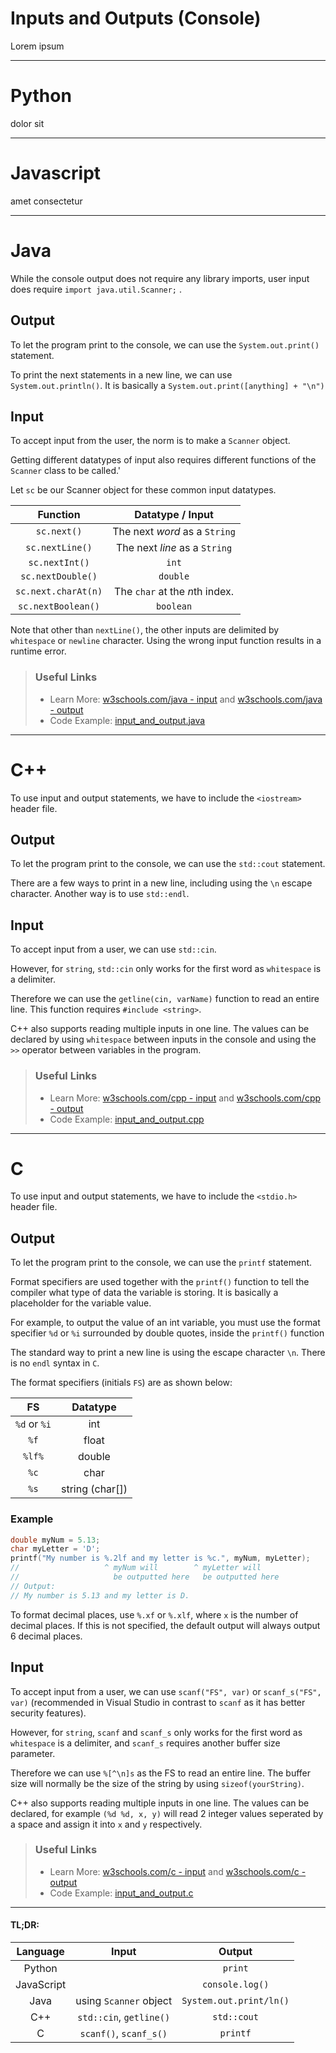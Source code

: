 # Inputs and Outputs (Console)

Lorem ipsum
<!-- rmb talk about escape characters, i believe most langs are almost the same for escape characters -->

---

# Python

dolor sit

---

# Javascript

amet consectetur

---

# Java

While the console output does not require any library imports, user input does require `import java.util.Scanner;` .

## Output

To let the program print to the console, we can use the `System.out.print()` statement.

To print the next statements in a new line, we can use `System.out.println()`. It is basically a `System.out.print([anything] + "\n")`

## Input

To accept input from the user, the norm is to make a `Scanner` object.

Getting different datatypes of input also requires different functions of the `Scanner` class to be called.'

Let `sc` be our Scanner object for these common input datatypes.

| Function | Datatype / Input |
| :---: | :---: |
| `sc.next()` | The next *word* as a `String` |
| `sc.nextLine()` | The next *line* as a `String` |
| `sc.nextInt()` | `int` |
| `sc.nextDouble()` | `double` |
| `sc.next.charAt(n)` | The `char` at the *n*th index. |
| `sc.nextBoolean()` | `boolean` |

Note that other than `nextLine()`, the other inputs are delimited by `whitespace` or `newline` character. Using the wrong input function results in a runtime error.

> ### Useful Links
> 
> * Learn More: [w3schools.com/java - input](https://www.w3schools.com/java/java_user_input.asp) and [w3schools.com/java - output](https://www.w3schools.com/java/java_output.asp)
> * Code Example: [input_and_output.java](https://github.com/LimJY03/SyntaxComparison/blob/main/02.%20Inputs%20and%20Outputs/Sample%20Code/input_and_output.java)

---

# C++

To use input and output statements, we have to include the `<iostream>` header file.

## Output

To let the program print to the console, we can use the `std::cout` statement.

There are a few ways to print in a new line, including using the `\n` escape character. Another way is to use `std::endl`.

## Input

To accept input from a user, we can use `std::cin`.

However, for `string`, `std::cin` only works for the first word as `whitespace` is a delimiter.

Therefore we can use the `getline(cin, varName)` function to read an entire line. This function requires `#include <string>`.

C++ also supports reading multiple inputs in one line. The values can be declared by using `whitespace` between inputs in the console and using the `>>` operator between variables in the program.

> ### Useful Links
> 
> * Learn More: [w3schools.com/cpp - input](https://www.w3schools.com/cpp/cpp_user_input.asp) and [w3schools.com/cpp - output](https://www.w3schools.com/cpp/cpp_output.asp)
> * Code Example: [input_and_output.cpp](https://github.com/LimJY03/SyntaxComparison/blob/main/02.%20Inputs%20and%20Outputs/Sample%20Code/input_and_output.cpp)

---

# C

To use input and output statements, we have to include the `<stdio.h>` header file.

## Output

To let the program print to the console, we can use the `printf` statement.

Format specifiers are used together with the `printf()` function to tell the compiler what type of data the variable is storing. It is basically a placeholder for the variable value.

For example, to output the value of an int variable, you must use the format specifier `%d` or `%i` surrounded by double quotes, inside the `printf()` function

The standard way to print a new line is using the escape character `\n`. There is no `endl` syntax in `C`.

The format specifiers (initials `FS`) are as shown below:

| FS | Datatype |
| :---: | :---: |
| `%d` or `%i` | int |
| `%f` | float |
| `%lf%` | double |
| `%c` | char |
| `%s` | string (char[]) |

### Example

```C
double myNum = 5.13;
char myLetter = 'D';
printf("My number is %.2lf and my letter is %c.", myNum, myLetter);
//                   ^ myNum will        ^ myLetter will
//                     be outputted here   be outputted here
// Output:
// My number is 5.13 and my letter is D.
```

To format decimal places, use `%.xf` or `%.xlf`, where `x` is the number of decimal places. If this is not specified, the default output will always output 6 decimal places.

## Input

To accept input from a user, we can use `scanf("FS", var)` or `scanf_s("FS", var)` (recommended in Visual Studio in contrast to `scanf` as it has better security features).

However, for `string`, `scanf` and `scanf_s` only works for the first word as `whitespace` is a delimiter, and `scanf_s` requires another buffer size parameter.

Therefore we can use `%[^\n]s` as the FS to read an entire line. The buffer size will normally be the size of the string by using `sizeof(yourString)`.

C++ also supports reading multiple inputs in one line. The values can be declared, for example `(%d %d, x, y)` will read 2 integer values seperated by a space and assign it into `x` and `y` respectively.

> ### Useful Links
> 
> * Learn More: [w3schools.com/c - input](https://www.w3schools.com/c/c_user_input.php) and [w3schools.com/c - output](https://www.w3schools.com/c/c_output.php)
> * Code Example: [input_and_output.c](https://github.com/LimJY03/SyntaxComparison/blob/main/02.%20Inputs%20and%20Outputs/Sample%20Code/input_and_output.c)

---

#### TL;DR:

| Language | Input | Output |
| :---: | :---: | :---: | 
| Python |  | `print` |
| JavaScript |  | `console.log()` |
| Java | using `Scanner` object | `System.out.print/ln()` |
| C++ | `std::cin`, `getline()` | `std::cout` |
| C | `scanf()`, `scanf_s()` | `printf` |

